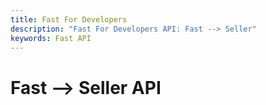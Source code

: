 ```yaml
---
title: Fast For Developers
description: "Fast For Developers API: Fast --> Seller"
keywords: Fast API
---
```


# Fast --> Seller API
